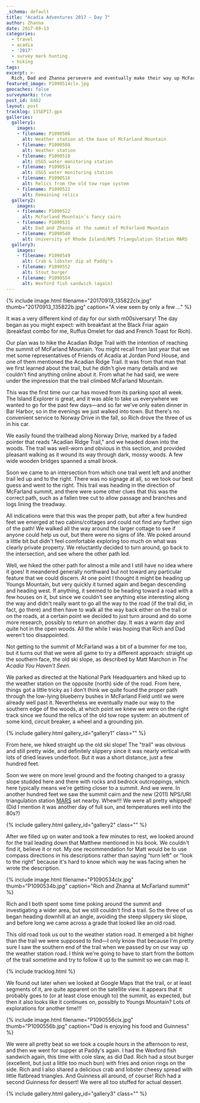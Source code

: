 ```yaml
---
_schema: default
title: "Acadia Adventures 2017 – Day 7"
author: Zhanna
date: 2017-09-13
categories:
  - travel
  - acadia
  - '2017'
  - survey mark hunting
  - hiking
tags:
excerpt: >-
  Rich, Dad and Zhanna persevere and eventually make their way up McFarland Mountain! To celebrate, Dad later has his first Guinness Stout!
featured_image: P1090514clx.jpg
geocaches: false
surveymarks: true
post_id: 8402
layout: post
tracklog: 13SEP17.gpx
galleries:
  gallery1:
    images:
    - filename: P1090506
      alt: Weather station at the base of McFarland Mountain
    - filename: P1090508
      alt: Weather station
    - filename: P1090510
      alt: USGS water monitoring station 
    - filename: P1090514
      alt: USGS water monitoring station
    - filename: P1090516
      alt: Relics from the old tow rope system
    - filename: P1090521
      alt: Remaining relics
  gallery2:
    images:
    - filename: P1090522
      alt: McFarland Mountain's fancy cairn
    - filename: P1090531
      alt: Dad and Zhanna at the summit of McFarland Mountain
    - filename: P1090540
      alt: University of Rhode Island/NPS Triangulation Station MARS   
  gallery3:
    images:
    - filename: P1090549
      alt: Crab & lobster dip at Paddy's
    - filename: P1090552
      alt: Stout burger
    - filename: P1090554
      alt: Wexford fish sandwich (again)                    
---
```


{% include image.html filename="20170913_135822clx.jpg" thumb="20170913_135822b.jpg" caption="A view seen by only a few ..." %}

It was a very different kind of day for our sixth m00siversary! The day began as you might expect: with breakfast at the Black Friar again (breakfast combo for me, Ruffus Omelet for dad and French Toast for Rich). 

Our plan was to hike the Acadian Ridge Trail with the intention of reaching the summit of McFarland Mountain. You might recall from last year that we met some representatives of Friends of Acadia at Jordan Pond House, and one of them mentioned the Acadian Ridge Trail. It was from that man that we first learned about the trail, but he didn't give many details and we couldn't find anything online about it.  From what he had said, we were under the impression that the trail climbed McFarland Mountain. 

This was the first time our car has moved from its parking spot all week. The Island Explorer is great, and it was able to take us everywhere we wanted to go for the past few days—and so far we've only eaten dinner in Bar Harbor, so in the evenings we just walked into town. But there's no convenient service to Norway Drive in the fall, so Rich drove the three of us in his car. 

We easily found the trailhead along Norway Drive, marked by a faded pointer that reads "Acadian Ridge Trail," and we headed down into the woods. The trail was well-worn and obvious in this section, and provided pleasant walking as it wound its way through dark, mossy woods. A few wide wooden bridges spanned a small brook. 

Soon we came to an intersection from which one trail went left and another trail led up and to the right. There was no signage at all, so we took our best guess and went to the right. This trail was heading in the direction of McFarland summit, and there were some other clues that this was the correct path, such as a fallen tree cut to allow passage and branches and logs lining the treadway. 

All indications were that this was the proper path, but after a few hundred feet we emerged at two cabins/cottages and could not find any further sign of the path! We walked all the way around the larger cottage to see if anyone could help us out, but there were no signs of life. We poked around a little bit but didn't feel comfortable exploring too much on what was clearly private property. We reluctantly decided to turn around, go back to the intersection, and see where the other path led.

Well, we hiked the other path for almost a mile and I still have no idea where it goes! It meandered generally northward but not toward any particular feature that we could discern. At one point I thought it might be heading up Youngs Mountain, but very quickly it turned again and began descending and heading west. If anything, it seemed to be heading toward a road with a few houses on it, but since we couldn't see anything else interesting along the way and didn't really want to go all the way to the road (if the trail did, in fact, go there) and then have to walk all the way back either on the trail or on the roads, at a certain point we decided to just turn around and do some more research, possibly to return on another day. It was a warm day and quite hot in the open woods. All the while I was hoping that Rich and Dad weren't too disappointed.

Not getting to the summit of McFarland was a bit of a bummer for me too, but it turns out that we were all game to try a different approach: straight up the southern face, the old ski slope, as described by Matt Marchon in _The Acadia You Haven't Seen_.

We parked as directed at the National Park Headquarters and hiked up to the weather station on the opposite (north) side of the road. From here, things got a little tricky as I don't think we quite found the proper path through the low-lying blueberry bushes in McFarland Field until we were already well past it. Nevertheless we eventually made our way to the southern edge of the woods, at which point we knew we were on the right track since we found the relics of the old tow rope system: an abutment of some kind, circuit breaker, a wheel and a grounding pin. 

{% include gallery.html gallery_id="gallery1" class="" %}

From here, we hiked straight up the old ski slope! The "trail" was obvious and still pretty wide, and definitely slippery since it was nearly vertical with lots of dried leaves underfoot. But it was a short distance, just a few hundred feet. 

Soon we were on more level ground and the footing changed to a grassy slope studded here and there with rocks and bedrock outcroppings, which here typically means we're getting closer to a summit. And we were. In another hundred feet we saw the summit cairn and the new (2011) NPS/URI triangulation station [MARS](https://thesurveystation.netlify.app/surveymarks/mars/) set nearby. Whew!!! We were all pretty whipped! (Did I mention it was another day of full sun, and temperatures well into the 80s?)

{% include gallery.html gallery_id="gallery2" class="" %}

After we filled up on water and took a few minutes to rest, we looked around for the trail leading down that Matthew mentioned in his book. We couldn't find it, believe it or not. My one recommendation for Matt would be to use compass directions in his descriptions rather than saying "turn left" or "look to the right" because it's hard to know which way he was facing when he wrote the description.

{% include image.html filename="P1090534clx.jpg" thumb="P1090534b.jpg" caption="Rich and Zhanna at McFarland summit" %}

Rich and I both spent some time poking around the summit and investigating a wider area, but we still couldn't find a trail. So the three of us began heading downhill at an angle, avoiding the steep slippery ski slope, and before long we came across a grade that looked like an old road. 

This old road took us out to the weather station road. It emerged a bit higher than the trail we were supposed to find—I only know that because I'm pretty sure I saw the southern end of the trail when we passed by on our way up the weather station road. I think we're going to have to start from the bottom of the trail sometime and try to follow it up to the summit so we can map it. 

{% include tracklog.html %}

We found out later when we looked at Google Maps that the trail, or at least segments of it, are quite apparent on the satellite view. It appears that it probably goes to (or at least close enough to) the summit, as expected, but then it also looks like it continues on, possibly to Youngs Mountain? Lots of explorations for another time!!!

{% include image.html filename="P1090556clx.jpg" thumb="P1090556b.jpg" caption="Dad is enjoying his food and Guinness" %}

We were all pretty beat so we took a couple hours in the afternoon to rest, and then we went for supper at Paddy's again. I had the Wexford fish sandwich again, this time with cole slaw, as did Dad. Rich had a stout burger (excellent, but just a little too much bun) with fries and onion rings on the side. Rich and I also shared a delicious crab and lobster cheesy spread with little flatbread triangles. And Guinness all around, of course! Rich had a second Guinness for dessert! We were all too stuffed for actual dessert.

{% include gallery.html gallery_id="gallery3" class="" %}